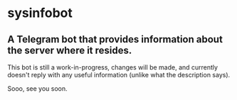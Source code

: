 # sysinfobot

## A Telegram bot that provides information about the server where it resides.

This bot is still a work-in-progress, changes will be made, and currently doesn't reply with any useful information (unlike what the description says).

Sooo, see you soon.
